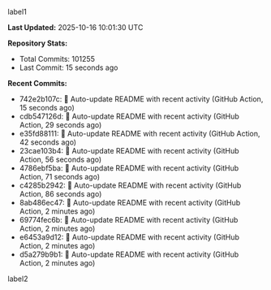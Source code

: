 
label1 
<!-- ACTIVITY_START -->
**Last Updated:** 2025-10-16 10:01:30 UTC

**Repository Stats:**
- Total Commits: 101255
- Last Commit: 15 seconds ago

**Recent Commits:**
- 742e2b107c: 🤖 Auto-update README with recent activity (GitHub Action, 15 seconds ago)
- cdb547126d: 🤖 Auto-update README with recent activity (GitHub Action, 29 seconds ago)
- e35fd88111: 🤖 Auto-update README with recent activity (GitHub Action, 42 seconds ago)
- 23cae103b4: 🤖 Auto-update README with recent activity (GitHub Action, 56 seconds ago)
- 4786ebf5ba: 🤖 Auto-update README with recent activity (GitHub Action, 71 seconds ago)
- c4285b2942: 🤖 Auto-update README with recent activity (GitHub Action, 86 seconds ago)
- 8ab486ec47: 🤖 Auto-update README with recent activity (GitHub Action, 2 minutes ago)
- 69774fec6b: 🤖 Auto-update README with recent activity (GitHub Action, 2 minutes ago)
- e6453a9d12: 🤖 Auto-update README with recent activity (GitHub Action, 2 minutes ago)
- d5a279b9b1: 🤖 Auto-update README with recent activity (GitHub Action, 2 minutes ago)
<!-- ACTIVITY_END -->

label2
